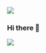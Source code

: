 <img src="https://capsule-render.vercel.app/api?type=transparent&color=auto&height=300&section=header&text=capsule%20render&fontSize=90" />


### Hi there 👋

<img src="https://img.shields.io/badge/html-yellow?style=flat-square&logo=E34F26&logoColor=black"/>



<!--
**glasspark/glasspark** is a ✨ _special_ ✨ repository because its `README.md` (this file) appears on your GitHub profile.

Here are some ideas to get you started:

- 🔭 I’m currently working on ...
- 🌱 I’m currently learning ...
- 👯 I’m looking to collaborate on ...
- 🤔 I’m looking for help with ...
- 💬 Ask me about ...
- 📫 How to reach me: ...
- 😄 Pronouns: ...
- ⚡ Fun fact: ...
-->
